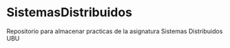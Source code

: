 # SistemasDistribuidos
Repositorio para almacenar practicas de la asignatura Sistemas Distribuidos UBU
